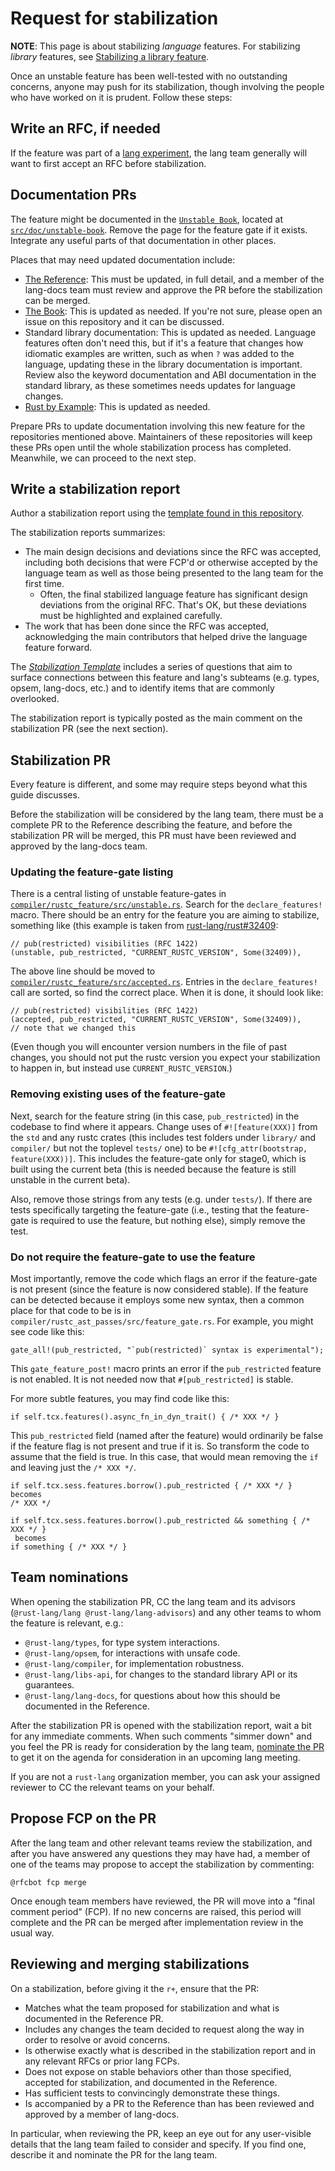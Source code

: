 # Request for stabilization

**NOTE**: This page is about stabilizing *language* features. For stabilizing *library* features, see [Stabilizing a library feature].

[Stabilizing a library feature]: ./stability.md#stabilizing-a-library-feature

Once an unstable feature has been well-tested with no outstanding concerns, anyone may push for its stabilization, though involving the people who have worked on it is prudent. Follow these steps:

<!-- toc -->

## Write an RFC, if needed

If the feature was part of a [lang experiment], the lang team generally will want to first accept an RFC before stabilization.

[lang experiment]: https://lang-team.rust-lang.org/how_to/experiment.html

## Documentation PRs

<a id="updating-documentation"></a>

The feature might be documented in the [`Unstable Book`], located at [`src/doc/unstable-book`]. Remove the page for the feature gate if it exists. Integrate any useful parts of that documentation in other places.

Places that may need updated documentation include:

- [The Reference]: This must be updated, in full detail, and a member of the lang-docs team must review and approve the PR before the stabilization can be merged.
- [The Book]: This is updated as needed. If you're not sure, please open an issue on this repository and it can be discussed.
- Standard library documentation: This is updated as needed. Language features often don't need this, but if it's a feature that changes how idiomatic examples are written, such as when `?` was added to the language, updating these in the library documentation is important. Review also the keyword documentation and ABI documentation in the standard library, as these sometimes needs updates for language changes.
- [Rust by Example]: This is updated as needed.

Prepare PRs to update documentation involving this new feature for the repositories mentioned above. Maintainers of these repositories will keep these PRs open until the whole stabilization process has completed. Meanwhile, we can proceed to the next step.

## Write a stabilization report

Author a stabilization report using the [template found in this repository][srt].

The stabilization reports summarizes:

- The main design decisions and deviations since the RFC was accepted, including both decisions that were FCP'd or otherwise accepted by the language team as well as those being presented to the lang team for the first time.
    - Often, the final stabilized language feature has significant design deviations from the original RFC. That's OK, but these deviations must be highlighted and explained carefully.
- The work that has been done since the RFC was accepted, acknowledging the main contributors that helped drive the language feature forward.

The [*Stabilization Template*][srt] includes a series of questions that aim to surface connections between this feature and lang's subteams (e.g. types, opsem, lang-docs, etc.) and to identify items that are commonly overlooked.

[srt]: ./stabilization_report_template.md

The stabilization report is typically posted as the main comment on the stabilization PR (see the next section).

## Stabilization PR

Every feature is different, and some may require steps beyond what this guide discusses.

Before the stabilization will be considered by the lang team, there must be a complete PR to the Reference describing the feature, and before the stabilization PR will be merged, this PR must have been reviewed and approved by the lang-docs team.

### Updating the feature-gate listing

There is a central listing of unstable feature-gates in [`compiler/rustc_feature/src/unstable.rs`]. Search for the `declare_features!`  macro. There should be an entry for the feature you are aiming to stabilize, something like (this example is taken from [rust-lang/rust#32409]:

```rust,ignore
// pub(restricted) visibilities (RFC 1422)
(unstable, pub_restricted, "CURRENT_RUSTC_VERSION", Some(32409)),
```

The above line should be moved to [`compiler/rustc_feature/src/accepted.rs`]. Entries in the `declare_features!` call are sorted, so find the correct place. When it is done, it should look like:

```rust,ignore
// pub(restricted) visibilities (RFC 1422)
(accepted, pub_restricted, "CURRENT_RUSTC_VERSION", Some(32409)),
// note that we changed this
```

(Even though you will encounter version numbers in the file of past changes, you should not put the rustc version you expect your stabilization to happen in, but instead use `CURRENT_RUSTC_VERSION`.)

### Removing existing uses of the feature-gate

Next, search for the feature string (in this case, `pub_restricted`) in the codebase to find where it appears. Change uses of `#![feature(XXX)]` from the `std` and any rustc crates (this includes test folders under `library/` and `compiler/` but not the toplevel `tests/` one) to be `#![cfg_attr(bootstrap, feature(XXX))]`. This includes the feature-gate only for stage0, which is built using the current beta (this is needed because the feature is still unstable in the current beta).

Also, remove those strings from any tests (e.g. under `tests/`). If there are tests specifically targeting the feature-gate (i.e., testing that the feature-gate is required to use the feature, but nothing else), simply remove the test.

### Do not require the feature-gate to use the feature

Most importantly, remove the code which flags an error if the feature-gate is not present (since the feature is now considered stable). If the feature can be detected because it employs some new syntax, then a common place for that code to be is in `compiler/rustc_ast_passes/src/feature_gate.rs`. For example, you might see code like this:

```rust,ignore
gate_all!(pub_restricted, "`pub(restricted)` syntax is experimental");
```

This `gate_feature_post!` macro prints an error if the `pub_restricted` feature is not enabled. It is not needed now that `#[pub_restricted]` is stable.

For more subtle features, you may find code like this:

```rust,ignore
if self.tcx.features().async_fn_in_dyn_trait() { /* XXX */ }
```

This `pub_restricted` field (named after the feature) would ordinarily be false if the feature flag is not present and true if it is. So transform the code to assume that the field is true. In this case, that would mean removing the `if` and leaving just the `/* XXX */`.

```rust,ignore
if self.tcx.sess.features.borrow().pub_restricted { /* XXX */ }
becomes
/* XXX */

if self.tcx.sess.features.borrow().pub_restricted && something { /* XXX */ }
 becomes
if something { /* XXX */ }
```

[rust-lang/rust#32409]: https://github.com/rust-lang/rust/issues/32409
[std-guide-stabilization]: https://std-dev-guide.rust-lang.org/feature-lifecycle/stabilization.html
[src-version]: https://github.com/rust-lang/rust/blob/master/src/version
[forge-versions]: https://forge.rust-lang.org/#current-release-versions
[forge-release-process]: https://forge.rust-lang.org/release/process.html
[`compiler/rustc_feature`]: https://doc.rust-lang.org/nightly/nightly-rustc/rustc_feature/index.html
[`compiler/rustc_feature/src/accepted.rs`]: https://github.com/rust-lang/rust/tree/master/compiler/rustc_feature/src/accepted.rs
[`compiler/rustc_feature/src/unstable.rs`]: https://github.com/rust-lang/rust/tree/master/compiler/rustc_feature/src/unstable.rs
[The Reference]: https://github.com/rust-lang/reference
[The Book]: https://github.com/rust-lang/book
[Rust by Example]: https://github.com/rust-lang/rust-by-example
[`Unstable Book`]: https://doc.rust-lang.org/unstable-book/index.html
[`src/doc/unstable-book`]: https://github.com/rust-lang/rust/tree/master/src/doc/unstable-book

## Team nominations

When opening the stabilization PR, CC the lang team and its advisors (`@rust-lang/lang @rust-lang/lang-advisors`) and any other teams to whom the feature is relevant, e.g.:

- `@rust-lang/types`, for type system interactions.
- `@rust-lang/opsem`, for interactions with unsafe code.
- `@rust-lang/compiler`, for implementation robustness.
- `@rust-lang/libs-api`, for changes to the standard library API or its guarantees.
- `@rust-lang/lang-docs`, for questions about how this should be documented in the Reference.

After the stabilization PR is opened with the stabilization report, wait a bit for any immediate comments. When such comments "simmer down" and you feel the PR is ready for consideration by the lang team, [nominate the PR](https://lang-team.rust-lang.org/how_to/nominate.html) to get it on the agenda for consideration in an upcoming lang meeting.

If you are not a `rust-lang` organization member, you can ask your assigned reviewer to CC the relevant teams on your behalf.

## Propose FCP on the PR

After the lang team and other relevant teams review the stabilization, and after you have answered any questions they may have had, a member of one of the teams may propose to accept the stabilization by commenting:

```text
@rfcbot fcp merge
```

Once enough team members have reviewed, the PR will move into a "final comment period" (FCP). If no new concerns are raised, this period will complete and the PR can be merged after implementation review in the usual way.

## Reviewing and merging stabilizations

On a stabilization, before giving it the `r+`, ensure that the PR:

- Matches what the team proposed for stabilization and what is documented in the Reference PR.
- Includes any changes the team decided to request along the way in order to resolve or avoid concerns.
- Is otherwise exactly what is described in the stabilization report and in any relevant RFCs or prior lang FCPs.
- Does not expose on stable behaviors other than those specified, accepted for stabilization, and documented in the Reference.
- Has sufficient tests to convincingly demonstrate these things.
- Is accompanied by a PR to the Reference than has been reviewed and approved by a member of lang-docs.

In particular, when reviewing the PR, keep an eye out for any user-visible details that the lang team failed to consider and specify. If you find one, describe it and nominate the PR for the lang team.
